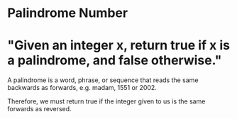 # Palindrome Number

# "Given an integer x, return true if x is a palindrome, and false otherwise."
A palindrome is a word, phrase, or sequence that reads the same backwards as forwards, e.g. madam, 1551 or 2002.

Therefore, we must return true if the integer given to us is the same forwards as reversed.
